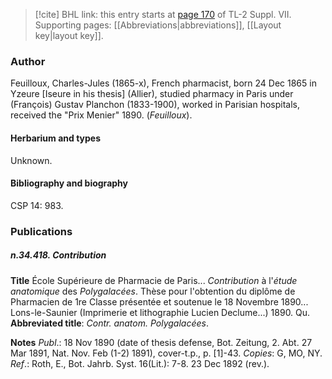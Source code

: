 > [!cite] BHL link: this entry starts at [page 170](https://www.biodiversitylibrary.org/item/103834#page/192/mode/1up) of TL-2 Suppl. VII.
> Supporting pages: [[Abbreviations|abbreviations]], [[Layout key|layout key]].

### Author

Feuilloux, Charles-Jules (1865-x), French pharmacist, born 24 Dec 1865 in Yzeure \[Iseure in his thesis\] (Allier), studied pharmacy in Paris under (François) Gustav Planchon (1833-1900), worked in Parisian hospitals, received the "Prix Menier" 1890. (*Feuilloux*).

#### Herbarium and types

Unknown.

#### Bibliography and biography

CSP 14: 983.

### Publications

##### n.34.418. Contribution

**Title**
École Supérieure de Pharmacie de Paris... *Contribution* à l'*étude anatomique* des *Polygalacées*. Thèse pour l'obtention du diplôme de Pharmacien de 1re Classe présentée et soutenue le 18 Novembre 1890... Lons-le-Saunier (Imprimerie et lithographie Lucien Declume...) 1890. Qu.
**Abbreviated title**: *Contr. anatom. Polygalacées*.

**Notes**
*Publ*.: 18 Nov 1890 (date of thesis defense, Bot. Zeitung, 2. Abt. 27 Mar 1891, Nat. Nov. Feb (1-2) 1891), cover-t.p., p. \[1\]-43. *Copies*: G, MO, NY.
*Ref*.: Roth, E., Bot. Jahrb. Syst. 16(Lit.): 7-8. 23 Dec 1892 (rev.).

